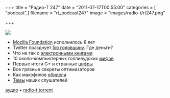 +++
title = "Радио-Т 247"
date = "2011-07-17T00:55:00"
categories = [ "podcast",]
filename = "rt_podcast247"
image = "images/radio-t/rt247.png"

+++

![](https://radio-t.com/images/radio-t/rt247.png)

- [Mozilla Foundation](http://habrahabr.ru/blogs/mozilla/124276/) исполнилось 8 лет
- Twitter празднует [5ю годовщину](http://www.fastcompany.com/1767242/happy-5th-birthday-twitter-love-google-facebook-aol). Где деньги?
- Что не так с [электронными книгами](http://habrahabr.ru/blogs/ebooks/123853/)
- 10 около-компьютерных голливудских [мифов](http://www.maximumpc.com/article/features/does_not_compute_10_pc_myths_movies_and_television)
- Первые итоги G+ и странные [цифры](http://techcrunch.com/2011/07/14/larry-page-on-google-over-10-million-users-1-billion-items-shared/)
- Все грязные секреты оптимизаторов
- Как макофилов [обидели](http://forkbombr.net/no-lion/)
- [Темы](/p/2011/07/12/prep-247/) наших слушателей

[аудио](https://archive.rucast.net/radio-t/media/rt_podcast247.mp3) • [radio-t.torrent](http://www.radio-t.com/torrents/rt_podcast247.mp3.torrent)<audio src="https://archive.rucast.net/radio-t/media/rt_podcast247.mp3" preload="none"></audio>
